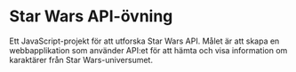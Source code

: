 # Star Wars API-övning

Ett JavaScript-projekt för att utforska Star Wars API. Målet är att skapa en webbapplikation som använder API:et för att hämta och visa information om karaktärer från Star Wars-universumet.

